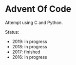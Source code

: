# Advent Of Code
Attempt using C and Python.

Status:
* 2019: in progress
* 2018: in progress
* 2017: finished
* 2016: in progress
